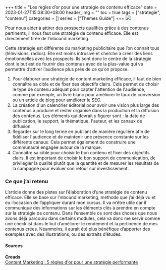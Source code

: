+++
title = "Les règles d’or pour une stratégie de contenu efficace"
date = 2023-01-27T15:38:30+08:00
header_img = ""
toc = true
tags = ["strategie", "contenu"]
categories = []
series = ["Themes Guide"]
+++
<img src="/labveilletech/images/content-marketing.jpg">

Pour nous aider à attirer des prospects qualifiés grâce à des contenus pertinents, il nous faut une stratégie de contenu efficace. Elle est directement tirée de l’inbound marketing.

Cette stratégie est différente du marketing publicitaire que l’on connait tous (télévisions, radios). Elle est moins intrusive et cherche à créer des liens émotionnelles avec les prospects. Ils sont donc le centre de la stratégie dont le but est de fournir des contenus avec de la plus-value qui va permettre d’attirer l’audience plus près de ce qu’on propose.

1. Pour élaborer une stratégie de content marketing efficace, il faut de bien connaître sa cible et de fixer des objectifs clairs. Cela permet de choisir le type de contenu adéquat pour capter l'attention de l'audience, comme par exemple, un livre blanc pour améliorer le taux de conversion ou un article de blog pour améliorer le SEO.
2. La création d'un calendrier éditorial pour avoir une vision plus large des contenus à produire et rester organisé dans la production et la diffusion des contenus. Les éléments qui devrait y figurer sont : la date de publication, le support, la thématique, l'auteur, et les canaux de diffusion.
3. Regarder sur le long terme en publiant de manière régulière afin de fidéliser l'audience et de maintenir une présence constante sur les différents canaux. Cela permet également de construire une communauté engagée autour de la marque.
4. Connaître sa cible pour choisir le bon contenu et fixer des objectifs clairs. Il est important de choisir le bon support de communication, de privilégier la qualité plutôt que la quantité et de mesurer les résultats de la campagne pour évaluer son retour sur investissement.

<h3>Ce que j’ai retenu</h3>
L’article donne des pistes sur l’élaboration d’une stratégie de contenu efficace. Elle se base sur l’inbound marketing, méthode que j’ai déjà vu et eu l’occasion de l’appliquer durant mon cursus. Il va m’être utile car il communique des informations sur les éléments clés à prendre en compte sur la stratégie de contenu. Dans l’ensemble ce sont des choses que nous avons déjà parcouru dans certains modules, cela va donc me servir comme une checklist dans le but d’améliorer le rendement et la pertinence de mes contenus crées. Néanmoins, il aurait été plus bénéfique d’apporter des exemples avec des illustrations, ou des extraits d’études.

<h4>Sources</h4>
<b>Creads</b><br>
<a href="https://www.creads.com/blog/decryptage/comment-faire/strategie-content-marketing-conseils/">Content Marketing : 5 règles d'or pour une stratégie performante</a>
